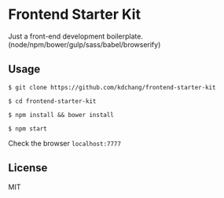 # Frontend Starter Kit
Just a front-end development boilerplate. (node/npm/bower/gulp/sass/babel/browserify) 

## Usage

```
$ git clone https://github.com/kdchang/frontend-starter-kit
```

```
$ cd frontend-starter-kit
```

```
$ npm install && bower install
```

```
$ npm start
```

Check the browser `localhost:7777`

## License
MIT

